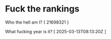 # Fuck the rankings

Who the hell am I?
{ 21698321 }

What fucking year is it?
[ 2025-03-13T08:13:20Z ]
